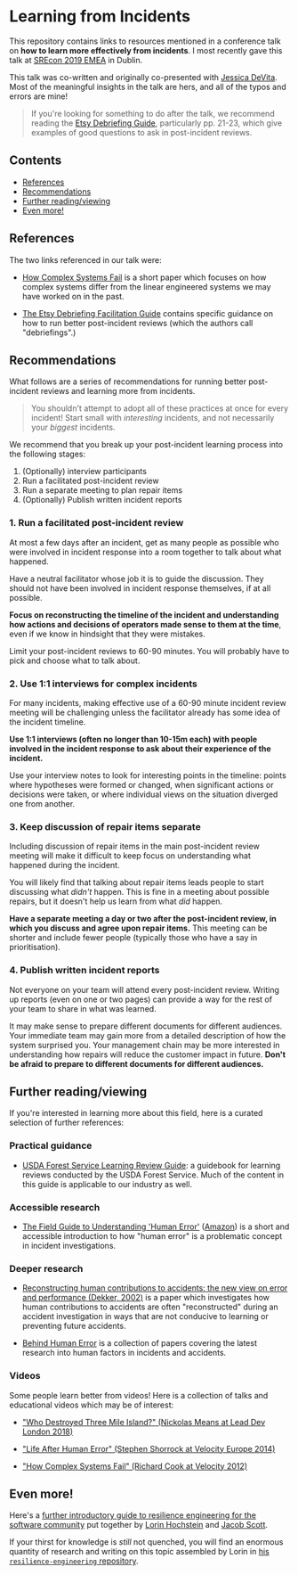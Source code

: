 # Learning from Incidents

This repository contains links to resources mentioned in a conference talk on
**how to learn more effectively from incidents**. I most recently gave this
talk at [SREcon 2019 EMEA] in Dublin.

This talk was co-written and originally co-presented with [Jessica
DeVita](https://twitter.com/ubergeekgirl). Most of the meaningful insights in
the talk are hers, and all of the typos and errors are mine!

> If you're looking for something to do after the talk, we recommend reading
> the [Etsy Debriefing Guide], particularly pp. 21-23, which give examples of
> good questions to ask in post-incident reviews.

[SREcon 2019 EMEA]: https://www.usenix.org/conference/srecon19emea/presentation/stenning
[Etsy Debriefing Guide]: https://aka.ms/etsydebriefing

## Contents

  * [References](#references)
  * [Recommendations](#recommendations)
  * [Further reading/viewing](#further-reading-viewing)
  * [Even more!](#even-more)

## References

The two links referenced in our talk were:

- [How Complex Systems Fail](https://aka.ms/csfail) is a short paper which
  focuses on how complex systems differ from the linear engineered systems we
  may have worked on in the past.

- [The Etsy Debriefing Facilitation Guide](https://aka.ms/etsydebriefing)
  contains specific guidance on how to run better post-incident reviews (which
  the authors call "debriefings".)

## Recommendations

What follows are a series of recommendations for running better post-incident
reviews and learning more from incidents.

> You shouldn't attempt to adopt all of these practices at once for every
> incident! Start small with _interesting_ incidents, and not necessarily your
> _biggest_ incidents.

We recommend that you break up your post-incident learning process into the
following stages:

1. (Optionally) interview participants
2. Run a facilitated post-incident review
3. Run a separate meeting to plan repair items
4. (Optionally) Publish written incident reports

### 1. Run a facilitated post-incident review

   At most a few days after an incident, get as many people as possible who
   were involved in incident response into a room together to talk about what
   happened.

   Have a neutral facilitator whose job it is to guide the discussion. They
   should not have been involved in incident response themselves, if at all
   possible.

   **Focus on reconstructing the timeline of the incident and understanding
   how actions and decisions of operators made sense to them at the time**,
   even if we know in hindsight that they were mistakes.

   Limit your post-incident reviews to 60-90 minutes. You will probably have
   to pick and choose what to talk about.

### 2. Use 1:1 interviews for complex incidents

   For many incidents, making effective use of a 60-90 minute incident review
   meeting will be challenging unless the facilitator already has some idea
   of the incident timeline.

   **Use 1:1 interviews (often no longer than 10-15m each) with people
   involved in the incident response to ask about their experience of the
   incident.**

   Use your interview notes to look for interesting points in the timeline:
   points where hypotheses were formed or changed, when significant actions
   or decisions were taken, or where individual views on the situation
   diverged one from another.

### 3. Keep discussion of repair items separate

   Including discussion of repair items in the main post-incident review
   meeting will make it difficult to keep focus on understanding what
   happened during the incident.

   You will likely find that talking about repair items leads people to start
   discussing what *didn't* happen. This is fine in a meeting about possible
   repairs, but it doesn't help us learn from what *did* happen.

   **Have a separate meeting a day or two after the post-incident review, in
   which you discuss and agree upon repair items.** This meeting can be
   shorter and include fewer people (typically those who have a say in
   prioritisation).

### 4. Publish written incident reports

   Not everyone on your team will attend every post-incident review. Writing
   up reports (even on one or two pages) can provide a way for the rest of
   your team to share in what was learned.

   It may make sense to prepare different documents for different audiences.
   Your immediate team may gain more from a detailed description of how the
   system surprised you. Your management chain may be more interested in
   understanding how repairs will reduce the customer impact in future.
   **Don't be afraid to prepare to different documents for different
   audiences.**

## Further reading/viewing

If you're interested in learning more about this field, here is a curated
selection of further references:

### Practical guidance

- [USDA Forest Service Learning Review
  Guide](https://aka.ms/usdalearningreviews): a guidebook for learning reviews
  conducted by the USDA Forest Service. Much of the content in this guide is
  applicable to our industry as well.

### Accessible research

- [The Field Guide to Understanding 'Human
  Error'](https://www.oreilly.com/library/view/the-field-guide/9781317031833/)
  ([Amazon](https://www.amazon.com/Field-Guide-Understanding-Human-Error/dp/1472439058))
  is a short and accessible introduction to how "human error" is a
  problematic concept in incident investigations.

### Deeper research

- [Reconstructing human contributions to accidents: the new view on error and
  performance (Dekker,
  2002)](https://www.sciencedirect.com/science/article/pii/S0022437502000324)
  is a paper which investigates how human contributions to accidents are
  often "reconstructed" during an accident investigation in ways that are not
  conducive to learning or preventing future accidents.

- [Behind Human
  Error](https://www.amazon.com/Behind-Human-Error-David-Woods/dp/0754678342)
  is a collection of papers covering the latest research into human factors
  in incidents and accidents.

### Videos

Some people learn better from videos! Here is a collection of talks and
educational videos which may be of interest:

- ["Who Destroyed Three Mile Island?" (Nickolas Means at Lead Dev London 2018)](https://www.youtube.com/watch?v=hMk6rF4Tzsg)

- ["Life After Human Error" (Stephen Shorrock at Velocity Europe 2014)](https://www.youtube.com/watch?v=STU3Or6ZU60)

- ["How Complex Systems Fail" (Richard Cook at Velocity 2012)](https://www.youtube.com/watch?v=2S0k12uZR14)

## Even more!

Here's a [further introductory guide to resilience engineering for the
software community](https://github.com/res-eng/resilience-for-software) put
together by [Lorin Hochstein](https://twitter.com/lhochstein) and [Jacob
Scott](https://twitter.com/jhscott).

If your thirst for knowledge is _still_ not quenched, you will find an
enormous quantity of research and writing on this topic assembled by Lorin in [his `resilience-engineering` repository](https://github.com/lorin/resilience-engineering/blob/master/intro.md).